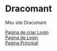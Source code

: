 # Dracomant

Meu site Dracomant
 
<a href="https://kinz2901.github.io/Dracomant/html/criarLogin.html">Pagina de criar Login</a>
<br>
<a href="https://kinz2901.github.io/Dracomant/html/login.html">Pagina de Login</a>
<br>
<a href="https://kinz2901.github.io/Dracomant/html/index.html">Pagina Principal</a>